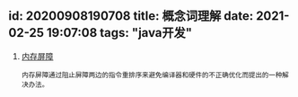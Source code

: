 id: 20200908190708
title: 概念词理解
date: 2021-02-25 19:07:08
tags: "java开发"
---------

1. [内存屏障](https://blog.csdn.net/breakout_alex/article/details/94379895)
    ```$xslt
    内存屏障通过阻止屏障两边的指令重排序来避免编译器和硬件的不正确优化而提出的一种解决办法。
    ```

